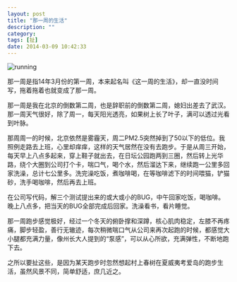 ```yaml
---
layout: post
title: "那一周的生活"
description: ""
category: 
tags: [扯]
date: 2014-03-09 10:42:33
---
```

![running](http://interbbs.b0.upaiyun.com/running.jpg)

那一周是指14年3月份的第一周，本来起名叫《这一周的生活》，却一直没时间写，拖着拖着也就变成了那一周。

那一周是我在北京的倒数第二周，也是辞职前的倒数第二周，媳妇出差去了武汉。那一周天气很好，除了周一，每天阳光透亮，如果树上长了叶子，满可以透过光看到叶脉。

那周周一的时候，北京依然是雾霾天，周二PM2.5突然掉到了50以下的低位。我照例走路去上班，心里却痒痒，这样的天气居然在没有去跑步。于是从周三开始，每天早上八点多起来，穿上鞋子就出去，在日坛公园跑两到三圈，然后转上光华路，绕个大圈到公司打个卡，喘口气，喝个水，然后溜达下来，继续跑一公里多回家洗澡，总计七公里多。洗完澡吃饭，煮咖啡喝，在等咖啡滤下的时间喂猫，铲猫砂，洗手喝咖啡，然后再去上班。

在公司写代码，解三个测试提出来的或大或小的BUG，中午回家吃饭，喝咖啡。晚上八点多，把当天的BUG全部完成后回家。洗澡看书，看片睡觉。

那一周跑步感觉极好，经过一个冬天的俯卧撑和深蹲，核心肌肉稳定，左膝不再疼痛，脚步轻盈，善行无辙迹，每次稍微喘口气从公司来再次起跑的时候，都感觉大小腿都充满力量，像州长大人提到的“泵感”，可以从心所欲，充满弹性，不断地跑下去。

之所以要扯这些，是因为某天跑步时忽然想起村上春树在夏威夷考爱岛的跑步生活，虽然风景不同，简单舒适，庶几近之。

